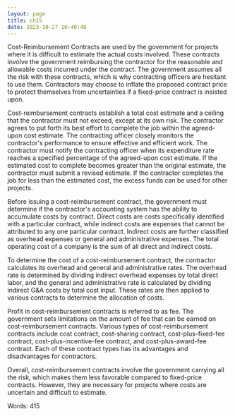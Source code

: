 ```yaml
---
layout: page
title: ch15
date: 2023-10-27 16:40:48
---
```

Cost-Reimbursement Contracts are used by the government for projects where it is difficult to estimate the actual costs involved. These contracts involve the government reimbursing the contractor for the reasonable and allowable costs incurred under the contract. The government assumes all the risk with these contracts, which is why contracting officers are hesitant to use them. Contractors may choose to inflate the proposed contract price to protect themselves from uncertainties if a fixed-price contract is insisted upon. 

Cost-reimbursement contracts establish a total cost estimate and a ceiling that the contractor must not exceed, except at its own risk. The contractor agrees to put forth its best effort to complete the job within the agreed-upon cost estimate. The contracting officer closely monitors the contractor's performance to ensure effective and efficient work. The contractor must notify the contracting officer when its expenditure rate reaches a specified percentage of the agreed-upon cost estimate. If the estimated cost to complete becomes greater than the original estimate, the contractor must submit a revised estimate. If the contractor completes the job for less than the estimated cost, the excess funds can be used for other projects. 

Before issuing a cost-reimbursement contract, the government must determine if the contractor's accounting system has the ability to accumulate costs by contract. Direct costs are costs specifically identified with a particular contract, while indirect costs are expenses that cannot be attributed to any one particular contract. Indirect costs are further classified as overhead expenses or general and administrative expenses. The total operating cost of a company is the sum of all direct and indirect costs. 

To determine the cost of a cost-reimbursement contract, the contractor calculates its overhead and general and administrative rates. The overhead rate is determined by dividing indirect overhead expenses by total direct labor, and the general and administrative rate is calculated by dividing indirect G&A costs by total cost input. These rates are then applied to various contracts to determine the allocation of costs. 

Profit in cost-reimbursement contracts is referred to as fee. The government sets limitations on the amount of fee that can be earned on cost-reimbursement contracts. Various types of cost-reimbursement contracts include cost contract, cost-sharing contract, cost-plus-fixed-fee contract, cost-plus-incentive-fee contract, and cost-plus-award-fee contract. Each of these contract types has its advantages and disadvantages for contractors. 

Overall, cost-reimbursement contracts involve the government carrying all the risk, which makes them less favorable compared to fixed-price contracts. However, they are necessary for projects where costs are uncertain and difficult to estimate.

Words: 415